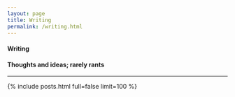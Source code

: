 ```yaml
---
layout: page
title: Writing
permalink: /writing.html
---
```



<h4 class="uk-text-large uk-text-light uk-margin-remove-bottom">
    Writing
</h4>
<h4 class="uk-text-lighter uk-margin-remove-top">
    Thoughts and ideas; rarely rants
</h4>
<hr class="uk-divider-small">

{% include posts.html full=false limit=100 %}